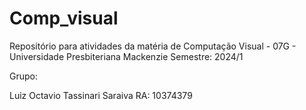 # Comp_visual

Repositório para atividades da matéria de Computação Visual - 07G - Universidade Presbiteriana Mackenzie
Semestre: 2024/1

Grupo:

Luiz Octavio Tassinari Saraiva
RA: 10374379
